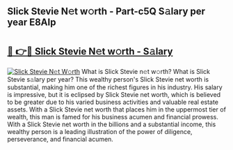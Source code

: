 ## Slick Stevie N𝚎t w𝚘rth - Part-c5Q S𝚊lary per year E8AIp

# <h2><a href="http://gc1mc4.nevu.top/?p=Slick+Stevie">🔗 👉🔴 Slick Stevie N𝚎t w𝚘rth - S𝚊lary</a></h2>

[![Slick Stevie N𝚎t W𝚘rth](https://i.imgur.com/Oavwk0R.jpeg)](http://gc1mc4.nevu.top/?p=Slick+Stevie)
What is Slick Stevie n𝚎t w𝚘rth? What is Slick Stevie s𝚊lary per year?
This wealthy person's Slick Stevie net worth is substantial, making him one of the richest figures in his industry. His salary is impressive, but it is eclipsed by Slick Stevie net worth, which is believed to be greater due to his varied business activities and valuable real estate assets. With a Slick Stevie net worth that places him in the uppermost tier of wealth, this man is famed for his business acumen and financial prowess. With a Slick Stevie net worth in the billions and a substantial income, this wealthy person is a leading illustration of the power of diligence, perseverance, and financial acumen.
